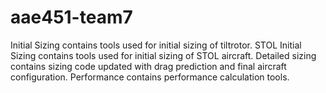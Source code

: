 # aae451-team7

Initial Sizing contains tools used for initial sizing of tiltrotor. STOL Initial Sizing contains tools used for initial sizing of STOL aircraft. Detailed sizing contains sizing code updated with drag prediction and final aircraft configuration. Performance contains performance calculation tools.

